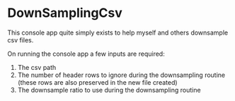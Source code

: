 # DownSamplingCsv

This console app quite simply exists to help myself and others downsample csv files.

On running the console app a few inputs are required:
1) The csv path
2) The number of header rows to ignore during the downsampling routine (these rows are also preserved in the new file created)
3) The downsample ratio to use during the downsampling routine
